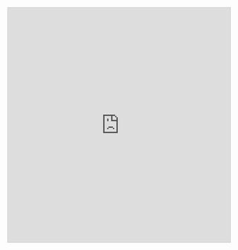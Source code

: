 <iframe class="airtable-embed" src="https://airtable.com/embed/shrY1Rvnl5qfYo99n?backgroundColor=teal" frameborder="0" onmousewheel="" width="100%" height="533" style="background: transparent; border: 1px solid #ccc;"></iframe>